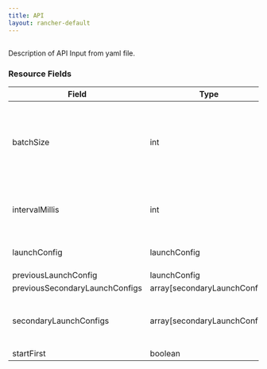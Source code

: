 ```yaml
---
title: API
layout: rancher-default
---
```


## <no value>

Description of API Input from yaml file. 
​​
### Resource Fields

Field | Type | Required | Default | Description
---|---|---|---|---
batchSize | int | false | 1 | The batch size to upgrade a service (i.e. how many containers to launch at a time)
intervalMillis | int | false | 2000 | The number of milliseconds between upgrading
launchConfig | launchConfig | false | <no value> | Configuration of a container
previousLaunchConfig | launchConfig | false | <no value> | ALENA
previousSecondaryLaunchConfigs | array[secondaryLaunchConfig] | false | <no value> | 
secondaryLaunchConfigs | array[secondaryLaunchConfig] | false | <no value> | The list of services that are sidekicks to the service.
startFirst | boolean | false | false | ALENA

